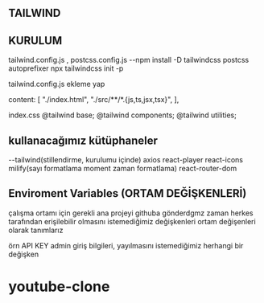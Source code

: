 ## TAILWIND

## KURULUM

tailwind.config.js , postcss.config.js
--npm install -D tailwindcss postcss autoprefixer
npx tailwindcss init -p

tailwind.config.js ekleme yap

content: [
    "./index.html",
    "./src/**/*.{js,ts,jsx,tsx}",
  ],


index.css
  @tailwind base;
@tailwind components;
@tailwind utilities;

## kullanacağımız kütüphaneler
--tailwind(stillendirme, kurulumu içinde)
axios
react-player
react-icons
milify(sayı formatlama
moment zaman formatlama)
react-router-dom

## Enviroment Variables (ORTAM DEĞİŞKENLERİ)

çalışma ortamı için gerekli ana projeyi githuba gönderdgmz zaman herkes tarafından  erişilebilir olmasını istemediğimiz değişkenleri ortam değişenleri olarak tanımlarız

örn API KEY admin giriş bilgileri, yayılmasını istemediğimiz herhangi bir değişken




# youtube-clone
